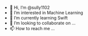 - 👋 Hi, I’m @sully1102
- 👀 I’m interested in Machine Learning
- 🌱 I’m currently learning Swift
- 💞️ I’m looking to collaborate on ...
- 📫 How to reach me ...

<!---
sully1102/sully1102 is a ✨ special ✨ repository because its `README.md` (this file) appears on your GitHub profile.
You can click the Preview link to take a look at your changes.
--->
